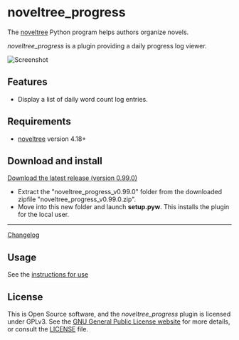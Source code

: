 # noveltree_progress

The [noveltree](https://peter88213.github.io/noveltree/) Python program helps authors organize novels.  

*noveltree_progress* is a plugin providing a daily progress log viewer. 

![Screenshot](Screenshots/screen01.png)

## Features

- Display a list of daily word count log entries.

## Requirements

- [noveltree](https://peter88213.github.io/noveltree/) version 4.18+

## Download and install

[Download the latest release (version 0.99.0)](https://github.com/peter88213/noveltree_progress/raw/main/dist/noveltree_progress_v0.99.0.zip)

- Extract the "noveltree_progress_v0.99.0" folder from the downloaded zipfile "noveltree_progress_v0.99.0.zip".
- Move into this new folder and launch **setup.pyw**. This installs the plugin for the local user.

---

[Changelog](changelog)

## Usage

See the [instructions for use](usage)

## License

This is Open Source software, and the *noveltree_progress* plugin is licensed under GPLv3. See the
[GNU General Public License website](https://www.gnu.org/licenses/gpl-3.0.en.html) for more
details, or consult the [LICENSE](https://github.com/peter88213/noveltree_progress/blob/main/LICENSE) file.
